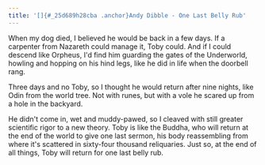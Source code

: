 ```yaml
---
title: '[]{#_25d689h28cba .anchor}Andy Dibble - One Last Belly Rub'
---
```


When my dog died, I believed he would be back in a few days. If a
carpenter from Nazareth could manage it, Toby could. And if I could
descend like Orpheus, I'd find him guarding the gates of the Underworld,
howling and hopping on his hind legs, like he did in life when the
doorbell rang.

Three days and no Toby, so I thought he would return after nine nights,
like Odin from the world tree. Not with runes, but with a vole he scared
up from a hole in the backyard.

He didn't come in, wet and muddy-pawed, so I cleaved with still greater
scientific rigor to a new theory. Toby is like the Buddha, who will
return at the end of the world to give one last sermon, his body
reassembling from where it's scattered in sixty-four thousand
reliquaries. Just so, at the end of all things, Toby will return for one
last belly rub.
